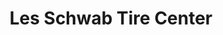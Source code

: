 ---
title: "Les Schwab Tire Center"
url: /fresno/les-schwab-tire-center-west-nees-avenue/
shop: tyres
---